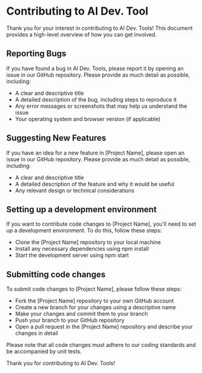 # Contributing to AI Dev. Tool

Thank you for your interest in contributing to AI Dev. Tools! This document provides a high-level overview of how you can get involved.

## Reporting Bugs

If you have found a bug in AI Dev. Tools, please report it by opening an issue in our GitHub repository. Please provide as much detail as possible, including:

- A clear and descriptive title
- A detailed description of the bug, including steps to reproduce it
- Any error messages or screenshots that may help us understand the issue
- Your operating system and browser version (if applicable)

## Suggesting New Features

If you have an idea for a new feature in [Project Name], please open an issue in our GitHub repository. Please provide as much detail as possible, including:

- A clear and descriptive title
- A detailed description of the feature and why it would be useful
- Any relevant design or technical considerations

## Setting up a development environment

If you want to contribute code changes to [Project Name], you'll need to set up a development environment. To do this, follow these steps:

- Clone the [Project Name] repository to your local machine
- Install any necessary dependencies using npm install
- Start the development server using npm start

## Submitting code changes

To submit code changes to [Project Name], please follow these steps:

- Fork the [Project Name] repository to your own GitHub account
- Create a new branch for your changes using a descriptive name
- Make your changes and commit them to your branch
- Push your branch to your GitHub repository
- Open a pull request in the [Project Name] repository and describe your changes in detail

Please note that all code changes must adhere to our coding standards and be accompanied by unit tests.

Thank you for contributing to AI Dev. Tools!
